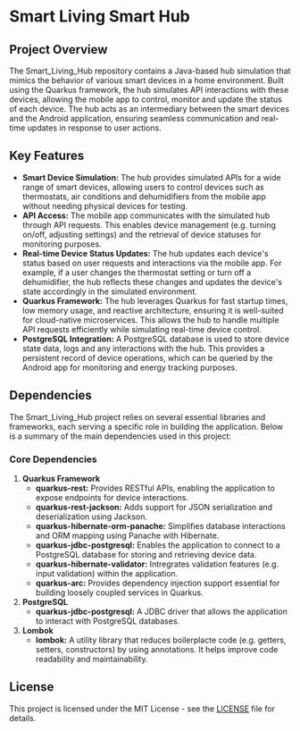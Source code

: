# Smart Living Smart Hub

## Project Overview

The Smart_Living_Hub repository contains a Java-based hub simulation that mimics the behavior of various smart devices in a home environment. Built using the Quarkus framework, the hub simulates API interactions with these devices, allowing the mobile app to control, monitor and update the status of each device. The hub acts as an intermediary between the smart devices and the Android application, ensuring seamless communication and real-time updates in response to user actions.

## Key Features

- **Smart Device Simulation:** The hub provides simulated APIs for a wide range of smart devices, allowing users to control devices such as thermostats, air conditions and dehumidifiers from the mobile app without needing physical devices for testing.
- **API Access:** The mobile app communicates with the simulated hub through API requests. This enables device management (e.g. turning on/off, adjusting settings) and the retrieval of device statuses for monitoring purposes.
- **Real-time Device Status Updates:** The hub updates each device's status based on user requests and interactions via the mobile app. For example, if a user changes the thermostat setting or turn off a dehumidifier, the hub reflects these changes and updates the device's state accordingly in the simulated environment.
- **Quarkus Framework:** The hub leverages Quarkus for fast startup times, low memory usage, and reactive architecture, ensuring it is well-suited for cloud-native microservices. This allows the hub to handle multiple API requests efficiently while simulating real-time device control.
- **PostgreSQL Integration:** A PostgreSQL database is used to store device state data, logs and any interactions with the hub. This provides a persistent record of device operations, which can be queried by the Android app for monitoring and energy tracking purposes.

## Dependencies

The Smart_Living_Hub project relies on several essential libraries and frameworks, each serving a specific role in building the application. Below is a summary of the main dependencies used in this project:

### Core Dependencies
1. **Quarkus Framework**
    - **quarkus-rest:** Provides RESTful APIs, enabling the application to expose endpoints for device interactions.
    - **quarkus-rest-jackson:** Adds support for JSON serialization and deserialization using Jackson.
    - **quarkus-hibernate-orm-panache:** Simplifies database interactions and ORM mapping using Panache with Hibernate.
    - **quarkus-jdbc-postgresql:** Enables the application to connect to a PostgreSQL database for storing and retrieving device data.
    - **quarkus-hibernate-validator:** Intregrates validation features (e.g. input validation) within the application.
    - **quarkus-arc:** Provides dependency injection support essential for building loosely coupled services in Quarkus.
2. **PostgreSQL**
    - **quarkus-jdbc-postgresql:** A JDBC driver that allows the application to interact with PostgreSQL databases.
3. **Lombok**
    - **lombok:** A utility library that reduces boilerplacte code (e.g. getters, setters, constructors) by using annotations. It helps improve code readability and maintainability.

## License

This project is licensed under the MIT License - see the [LICENSE](./LICENSE) file for details.
